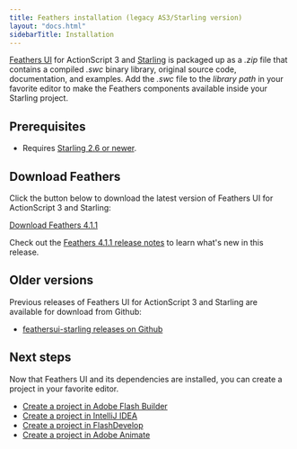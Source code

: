 ```yaml
---
title: Feathers installation (legacy AS3/Starling version)
layout: "docs.html"
sidebarTitle: Installation
---
```


[Feathers UI](./getting-started.md) for ActionScript 3 and [Starling](https://gamua.com/starling/) is packaged up as a _.zip_ file that contains a compiled _.swc_ binary library, original source code, documentation, and examples. Add the _.swc_ file to the _library path_ in your favorite editor to make the Feathers components available inside your Starling project.

## Prerequisites

- Requires [Starling 2.6 or newer](https://gamua.com/starling/download/).

## Download Feathers

Click the button below to download the latest version of Feathers UI for ActionScript 3 and Starling:

<div class="alignCenter">
  <div class="btn-wrapper">
    <a class="btn" href="https://github.com/feathersui/feathersui-starling/releases/download/v4.1.1/feathers-ui-4.1.1.zip" onClick="_gaq.push(['_trackEvent', 'Downloads', 'Build', '4.1.1']);">Download Feathers 4.1.1</a>
  </div>
</div>

Check out the <a href="https://github.com/feathersui/feathersui-starling/blob/v4.1.1/RELEASENOTES.md">Feathers 4.1.1 release notes</a> to learn what's new in this release.

## Older versions

Previous releases of Feathers UI for ActionScript 3 and Starling are available for download from Github:

- [feathersui-starling releases on Github](https://github.com/feathersui/feathersui-starling/releases)

## Next steps

Now that Feathers UI and its dependencies are installed, you can create a project in your favorite editor.

- [Create a project in Adobe Flash Builder](./flash-builder.md)
- [Create a project in IntelliJ IDEA](./intellij-idea.md)
- [Create a project in FlashDevelop](./flashdevelop.md)
- [Create a project in Adobe Animate](./flash-pro.md)
